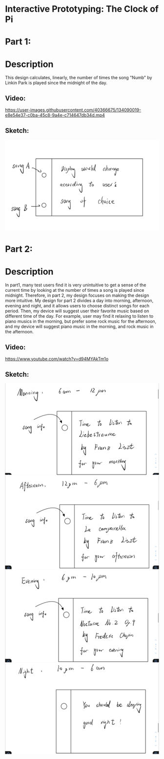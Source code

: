 # Interactive Prototyping: The Clock of Pi

# Part 1:
# Description
This design calculates, linearly, the number of times the song "Numb" by Linkin Park is played since the midnight of the day. 

## Video:
https://user-images.githubusercontent.com/40366675/134090019-e8e54e37-c0ba-45c8-9a4e-c714647db34d.mp4

## Sketch:
![alt text](https://github.com/xuqianzhi/Interactive-Lab-Hub/blob/Fall2021/Lab%202/sketch_part1.jpeg)

# Part 2:
# Description
In part1, many test users find it is very unintuitive to get a sense of the current time by looking at the number of times a song is played since midnight. Therefore, in part 2, my design focuses on making the design more intuitive. My design for part 2 divides a day into morning, afternoon, evening and night, and it allows users to choose distinct songs for each period. Then, my device will suggest user their favorite music based on different time of the day. For example, user may find it relaxing to listen to piano musics in the morning, but prefer some rock music for the afternoon, and my device will suggest piano music in the morning, and rock music in the afternoon.

## Video:
https://www.youtube.com/watch?v=d94MYAkTm1o

## Sketch:
![alt text](https://github.com/xuqianzhi/Interactive-Lab-Hub/blob/Fall2021/Lab%202/part2_sketch1.jpg)
![alt text](https://github.com/xuqianzhi/Interactive-Lab-Hub/blob/Fall2021/Lab%202/part2_sketch2.jpg)
![alt text](https://github.com/xuqianzhi/Interactive-Lab-Hub/blob/Fall2021/Lab%202/part2_sketch3.jpg)
![alt text](https://github.com/xuqianzhi/Interactive-Lab-Hub/blob/Fall2021/Lab%202/part2_sketch4.jpg)

